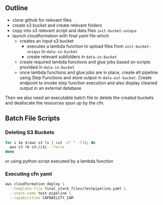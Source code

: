 ## Outline

- clone github for relevant files
- create s3 bucket and create relevant folders
- copy into s3 relevant script and data files `init-bucket-uniqus`
- launch cloudformation with final yaml file which
  - creates an input s3 bucket
    - executes a lambda function to upload files from `init-bucket-uniqus` to `data-in-bucket`
    - create relevant subfolders in `data-in-bucket`
  - create required lambda functions and glue jobs based on scripts provided in `data-in-bucket`
  - once lambda functions and glue jobs are in place, create etl pipeline using Step Functions and store output in `data-out-bucket`. Create endpoint to invoke step function execution and also display cleaned output in an external database

Then we also need an executable batch file to delete the created buckets and deallocate the resources spun up by the cfn. 
## Batch File Scripts

### Deleting S3 Buckets

```bash
for i in $(aws s3 ls | cut -d" " -f3); do
  aws s3 rb s3://$i --force
done
```

or using python script executed by a lambda function

### Executing cfn yaml

```bash
aws cloudformation deploy \
  --template-file final_stack_files/testpipeline.yaml \
  --stack-name test-pipeline \
  --capabilities CAPABILITY_IAM
```

